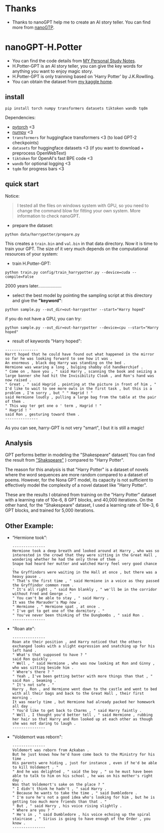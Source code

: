 # Thanks

* Thanks to nanoGPT help me to create an AI story teller. You can find more from [nanoGTP](https://github.com/karpathy/nanoGPT).

# nanoGPT-H.Potter

* You can find the code details from [MY Personal Study Notes](https://github.com/Jalen-Zhong/StudyNote4Jalen/blob/main/LLM/NanoGPT.ipynb).
* H.Potter-GPT is an AI story teller, you can give the key words for anything you want to enjoy magic story.
* H.Potter-GPT is only trainning based on 'Harry Potter' by J.K.Rowlling.
* You can obtain the dataset from [my kaggle home](https://www.kaggle.com/datasets/jalenzhong/harry-potter-txt-file).

## install

```
pip install torch numpy transformers datasets tiktoken wandb tqdm
```

Dependencies:

- [pytorch](https://pytorch.org) <3
- [numpy](https://numpy.org/install/) <3
- `transformers` for huggingface transformers <3 (to load GPT-2 checkpoints)
- `datasets` for huggingface datasets <3 (if you want to download + preprocess OpenWebText)
- `tiktoken` for OpenAI's fast BPE code <3
- `wandb` for optional logging <3
- `tqdm` for progress bars <3

## quick start

Notice:

> I tested all the files on windows system with GPU, so you need to change the command blow for fitting your own system. More information to check nanoGPT.

* prepare the dataset:

```
python data/harrypotter/prepare.py
```

This creates a `train.bin` and `val.bin` in that data directory. Now it is time to train your GPT. The size of it very much depends on the computational resources of your system:

* train  H.Potter-GPT:

```
python train.py config/train_harrypotter.py --device=cuda --compile=False
```

2000 years later...................

* select the best model by pointing the sampling script at this directory and give the **"keyword"**:

```
python sample.py --out_dir=out-harrypotter --start="Harry hoped"
```

if you do not have a GPU, you can try:

```
python sample.py --out_dir=out-harrypotter --device=cpu --start="Harry hoped"
```

* result of keywords "Harry hoped":

```
---------------
Harrt hoped that he could have found out what happened in the mirror so far he was looking forward to see how it was .
An enormous , black dog Harry was standing on the bed .
Hermione was wearing a long , bulging shabby old handkerchief .
" Come on , have you , " said Harry , scanning the book and seizing a large banner she had hit the Invisibility Cloak , and Ron's hand was now raised .
" Great , " said Hagrid , pointing at the picture in front of him , " I'd like to wait to see more owls in the first task , but this is a problem , I'm sorry , but " " Hagrid ! "
said Hermione loudly , pulling a large bag from the table at the pair of them .
" This way ter get one o ' term , Hagrid ! "
" Hagrid ! "
said Ron , gesturing toward them .
---------------
```

As you can see, harry-GPT is not very "smart", I  but it is still a magic!

## Analysis

GPT performs better in modeling the "Shakespeare" dataset( You can find the result from [&#34;Shakspeare&#34;](https://github.com/karpathy/nanoGPT) ) compared to "Harry Potter".

The reason for this analysis is that "Harry Potter" is a dataset of novels where the word sequences are more random compared to a dataset of poems. However, for the Nona GPT model, its capacity is not sufficient to effectively model the complexity of a novel dataset like "Harry Potter".

These are the results I obtained from training on the "Harry Potter" dataset with a learning rate of 10e-6, 8 GPT blocks, and 40,000 iterations. On the other hand, for the "Shakespeare" dataset, I used a learning rate of 10e-3, 6 GPT blocks, and trained for 5,000 iterations.

## Other Example:

* “Hermione took”:

  ```
  ---------------
  Hermione took a deep breath and looked around at Harry , who was so interested in the crowd that they were sitting in the Great Hall , wondering whether he had the only three of them .
  Snape had heard her mutter and watched Harry feel very good chance .
  The Gryffindors were waiting in the Hall at once , but there was a heavy pause .
  " That's the first time , " said Hermione in a voice as they passed the Gryffindor common room .
  " It's all right , " said Ron blankly , " we'll be in the corridor without Fred and George . "
  " You can't be able to stay , " said Harry .
  It was the Marauder's Map now .
  " Hermione , " Hermione spat , at once .
  " I've got to get one of the dormitory . "
  " You've never been thinking of the Dungbombs , " said Ron .
  ---------------
  ```
* "Roan ate":

  ```
  ---------------
  Roan ate their position , and Harry noticed that the others exchanged looks with a slight expression and snatching up for his left hand .
  " What's that supposed to have ? "
  said Ron quickly .
  " Well , " said Hermione , who was now looking at Ron and Ginny , who was sitting beside him .
  " Where's there ? "
  " Yeah , I've been getting better with more things than that , " said Ron , beaming .
  " It's not safe . "
  Harry , Ron , and Hermione went down to the castle and went to bed with all their bags and back to the Great Hall , their first morning .
  It was nearly time , but Hermione had already packed her homework all day .
  " You'd like to get back to Charms , " said Harry faintly .
  " Well , I thought you'd better tell , " said Hermione , rubbing her hair so that Harry and Ron looked up at each other as though she was not daring to laugh .
  ---------------
  ```
* "Voldemort was reborn":

  ```
  ---------------
  Voldemort was reborn from Azkaban .
  But he just knows how he'd have come back to the Ministry for his time .
  His parents were hiding , just for instance , even if he'd be able to kill Voldemort . "
  " And he was delighted , " said the boy , " so he must have been able to talk to him on his school , he was on his mother's right day .
  Was that Voldemort's sake on the place ? "
  " I didn't think he hadn't , " said Harry .
  " Because he wants to take the time , " said Dumbledore .
  " I'm sure he's not a good idea who's looking for him , but he is getting too much more friends than that . "
  " But , " said Harry , his voice rising slightly .
  " Where are you ? "
  " He's in , " said Dumbledore , his voice echoing up the spiral staircase , " Sirius is going to have enough of the Order , you know .
  ---------------
  ```
